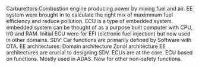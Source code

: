 Carburettors:Combustion engine producing power by mixing fuel and air.
EE system were brought in to calculate the right mix of maximmum fuel efficiency and reduce pollution.
ECU is a type of embedded system. embedded system can be thought of as a purpose built computer with CPU, I/O and RAM. Initial ECU were for EFI (elctronic fuel injection) but now used in other domains.
SDV: Car functions are primarily defined by Software with OTA.
EE architectures:
Domain architecture
Zonal architecture
EE architectures are crucial to designing SDV. ECUs are at the core. ECU based on functions. Mostly used in ADAS. Now for other non-safety functions.
